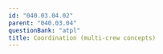 ```yaml
---
id: "040.03.04.02"
parent: "040.03.04"
questionBank: "atpl"
title: Coordination (multi-crew concepts)
---
```

